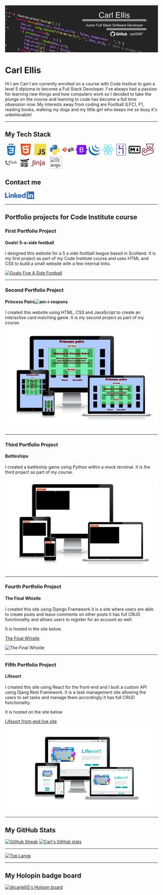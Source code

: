 ![read me file banner](https://github.com/carl2087/carl2087/blob/7f8ac0cfde2bf430ce4e253d7400608e5734e53e/updated%20Github%20banner.jpg)

# Carl Ellis


Hi I am Carl I am currently enrolled on a course with Code Institue to gain a level 5 diploma to become a Full Stack Devoloper. I've always had a passion for learning new things and how computers work so I decided to take the plunge on the course and learning to code has become a full time obsession now.
My interests away from coding are Football (LFC), F1, reading books, walking my dogs and my little girl who keeps me so busy it's unbelievable!
<hr>

## My Tech Stack


<div>
  <img src="https://github.com/devicons/devicon/blob/master/icons/css3/css3-plain-wordmark.svg"  title="CSS3" alt="CSS" width="40" height="40"/>&nbsp;
  <img src="https://github.com/devicons/devicon/blob/master/icons/html5/html5-original.svg" title="HTML5" alt="HTML" width="40" height="40"/>&nbsp;
  <img src="https://github.com/devicons/devicon/blob/master/icons/javascript/javascript-original.svg" title="JavaScript" alt="JavaScript" width="40" height="40"/>&nbsp;
  <img src="https://github.com/devicons/devicon/blob/master/icons/python/python-original.svg" title="Python" width="40" height="40"/>
  <img src="https://github.com/devicons/devicon/blob/master/icons/git/git-original-wordmark.svg" title="Git" **alt="Git" width="40" height="40"/>
  <img src="https://github.com/devicons/devicon/blob/master/icons/bootstrap/bootstrap-original.svg" title="Bootstrap" width="40" height="40"/>
  <img src="https://github.com/devicons/devicon/blob/master/icons/jquery/jquery-original.svg" title="jQuery" width="40" height="40"/>
  <img src="https://github.com/devicons/devicon/blob/master/icons/react/react-original.svg" title="react" width="40" height="40"/>
  <img src="https://github.com/devicons/devicon/blob/master/icons/heroku/heroku-original.svg" title="Heroku" width="40" height="40"/> 
  <img src="https://github.com/devicons/devicon/blob/master/icons/markdown/markdown-original.svg" title="Markdown" width="40" height="40"/>
  <img src="https://github.com/devicons/devicon/blob/master/icons/jest/jest-plain.svg" title="Jest" width="40" height="40"/>   
  <img src="https://github.com/devicons/devicon/blob/master/icons/flask/flask-original-wordmark.svg" title="Flask" width="40" height="40"/>
  <img src="https://github.com/carl2087/carl2087/blob/main/Jinja_software_logo.svg" title="Jinja" width="100" height="40"/>
  <img src="https://github.com/carl2087/carl2087/assets/104762835/2b87bf8f-f9ee-4936-97f9-bdd50d82f598" title="Django" width="40" height="40" />
</div>

## Contact me
  <a href="https://www.linkedin.com/in/carl-ellis-287369a6/" target="_blank"><img src="https://github.com/carl2087/carl2087/blob/61650f434f489cf2432137f016877951b33f395f/LI-Logo.png" width="100" height="25"></a>
<hr>

## Portfolio projects for Code Institute course

### First Portfolio Project
#### Goals! 5-a-side football
I designed this website for a 5 a side football league based in Scotland. It is my first project as part of my Code Institute course and uses HTML and CSS to build 
a small website with a few internal links.

[![Goals Five A Side Football]([am-i-respons.png](https://github.com/carl2087/carl2087/assets/104762835/2b55d329-ee9b-46d0-b477-274a6d68e1f8))](https://github.com/carl2087/goals-5-a-side-football)

<hr>

### Second Portfolio Project
#### Princess Pairs![am-i-respons](https://github.com/carl2087/carl2087/assets/104762835/3b6b5e0e-0258-4c95-aa43-a108a7ea63df)

I created this website using HTML, CSS and JavaScript to create an interactive card matching game. It is my second project as part of my course.

[![Princess pairs card game](princess-pairs.png)](https://github.com/carl2087/princess-pairs)

<hr>

### Third Portfolio Project
#### Battleships
I created a battleship game using Python within a mock terminal. It is the third project as part of my course.

[![Battleships game in Python](battleships.png)](https://github.com/carl2087/battleships)

<hr>

### Fourth Portfolio Project
#### The Final Whistle
I created this site using Django Framework it is a site where users are able to create posts and leave comments on other posts it has full CRUD functionality and allows users to register for an account as well.

It is hosted in the site below.

[The Final Whistle](https://the-final-whistle.herokuapp.com/)

![The Final Whistle](https://user-images.githubusercontent.com/104762835/235347499-419ec090-8458-4d08-b398-f88da3121f4f.png)

<hr>

### Fifth Portfolio Project
#### Lifesort

I created this site using React for the front-end and I built a custom API using Djang Rest Framework. It is a task management site allowing the users to set tasks and manage them accordingly it has full CRUD functionality.

It is hosted on the site below

[Lifesort front-end live site](https://life-sort.herokuapp.com/)

![Lifesort](https://github.com/carl2087/carl2087/blob/main/lifesort-responsive.png)

<hr>

## My GitHub Stats

[![GitHub Streak](https://streak-stats.demolab.com?user=carl2087&theme=tokyonight&border_radius=6&date_format=M%20j%5B%2C%20Y%5D)](https://github.com/carl2087)
[![Carl's GitHub stats](https://github-readme-stats.vercel.app/api?username=carl2087&theme=tokyonight)](https://github.com/carl2087)

---

[![Top Langs](https://github-readme-stats.vercel.app/api/top-langs/?username=carl2087&theme=tokyonight)](https://github.com/carl2087)


<hr>

## My Holopin badge board
[![@carlelli5's Holopin board](https://holopin.me/carlelli5)](https://holopin.io/@carlelli5)








<!---
carl2087/carl2087 is a ✨ special ✨ repository because its `README.md` (this file) appears on your GitHub profile.
You can click the Preview link to take a look at your changes.
--->

